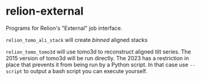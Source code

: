 # relion-external
Programs for Relion's "External" job interface.

`relion_tomo_ali_stack` will create *binned* aligned stacks

`relion_tomo_tomo3d` will use tomo3d to reconstruct aligned tilt series.
The 2015 version of tomo3d will be run directly. The 2023 has a restriction in place
that prevents it from being run by a Python script. In that case use `--script` to
output a bash script you can execute yourself.
